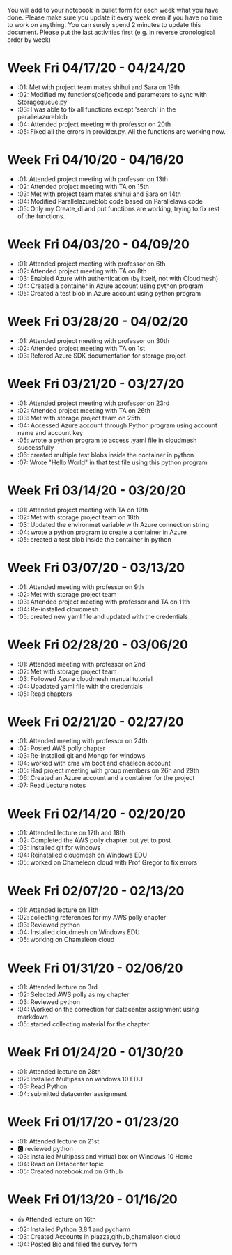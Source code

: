 You will add to your notebook in bullet form for each week what you have done. 
Please make sure you update it every week even if you have no time to work on 
anything. You can surely spend 2 minutes to update this document. Please put 
the last activities first (e.g. in reverse cronological order by week)

# Week Fri 04/17/20 - 04/24/20

* :01: Met with project team mates shihui and Sara on  19th
* :02: Modified my functions(def)code and parameters to sync with Storagequeue.py
* :03: I was able to fix all functions except 'search' in the parallelazureblob
* :04: Attended project meeting with professor on 20th
* :05: Fixed all the errors in provider.py. All the functions are working now.

# Week Fri 04/10/20 - 04/16/20

* :01: Attended project meeting with professor on 13th
* :02: Attended project meeting with TA on 15th 
* :03: Met with project team mates shihui and Sara on  14th
* :04: Modified Parallelazureblob code based on Parallelaws code
* :05: Only my Create_di and put functions are working, trying to fix rest of the functions.


# Week Fri 04/03/20 - 04/09/20

* :01: Attended project meeting with professor on 6th
* :02: Attended project meeting with TA on 8th 
* :03: Enabled Azure with authentication (by itself, not with Cloudmesh)
* :04: Created a container in Azure account using python program
* :05: Created a test blob in Azure account using python program

# Week Fri 03/28/20 - 04/02/20

* :01: Attended project meeting with professor on 30th
* :02: Attended project meeting with TA on 1st
* :03: Refered Azure SDK documentation for storage project

# Week Fri 03/21/20 - 03/27/20

* :01: Attended project meeting with professor on 23rd
* :02: Attended project meeting with TA on 26th
* :03: Met with storage project team on 25th
* :04: Accessed Azure account through Python program using account name and account key
* :05: wrote a python program to access .yaml file in cloudmesh successfully
* :06: created multiple test blobs inside the container in python
* :07: Wrote "Hello World" in that test file using this python program

# Week Fri 03/14/20 - 03/20/20

* :01: Attended project meeting with TA on 19th 
* :02: Met with storage project team on 18th
* :03: Updated the environmet variable with Azure connection string
* :04: wrote a python program to create a container in Azure
* :05: created a test blob inside the container in python

# Week Fri 03/07/20 - 03/13/20

* :01: Attended meeting with professor on 9th 
* :02: Met with storage project team 
* :03: Attended project meeting with professor and TA on 11th 
* :04: Re-installed cloudmesh
* :05: created new yaml file and updated with the credentials

# Week Fri 02/28/20 - 03/06/20

* :01: Attended  meeting with professor on 2nd
* :02: Met with storage project team 
* :03: Followed Azure cloudmesh manual tutorial
* :04: Upadated yaml file with the credentials
* :05: Read chapters

# Week Fri 02/21/20 - 02/27/20

* :01: Attended  meeting with professor on 24th
* :02: Posted AWS polly chapter 
* :03: Re-Installed git and Mongo for windows 
* :04: worked with cms vm boot and chaeleon account
* :05: Had project meeting with group members on 26h and 29th
* :06: Created an Azure account and a container for the project
* :07: Read Lecture notes

# Week Fri 02/14/20 - 02/20/20

* :01: Attended lecture on 17th and 18th
* :02: Completed the AWS polly chapter but yet to post
* :03: Installed git for windows 
* :04: Reinstalled cloudmesh on Windows EDU
* :05: worked on Chameleon cloud with Prof Gregor to fix errors

# Week Fri 02/07/20 - 02/13/20

* :01: Attended lecture on 11th
* :02: collecting references for my AWS polly chapter
* :03: Reviewed python 
* :04: Installed cloudmesh on Windows EDU
* :05: working on Chamaleon cloud

# Week Fri 01/31/20 - 02/06/20

* :01: Attended lecture on 3rd
* :02: Selected AWS polly as my chapter
* :03: Reviewed python 
* :04: Worked on the correction for datacenter assignment using markdown
* :05: started collecting material for the chapter  

# Week Fri 01/24/20 - 01/30/20

* :01: Attended lecture on 28th
* :02: Installed Multipass on windows 10 EDU
* :03: Read Python 
* :04: submitted datacenter assignment

# Week Fri 01/17/20 - 01/23/20

* :01: Attended lecture on 21st
* :o2: reviewed python
* :03: installed Multipass and virtual box on Windows 10 Home
* :04: Read on Datacenter topic
* :05: Created notebook.md on Github

# Week Fri 01/13/20 - 01/16/20

* :+1: Attended lecture on 16th
* :02: Installed Python 3.8.1 and pycharm 
* :03: Created Accounts in piazza,github,chamaleon cloud
* :04: Posted Bio and filled the survey form
  




  

